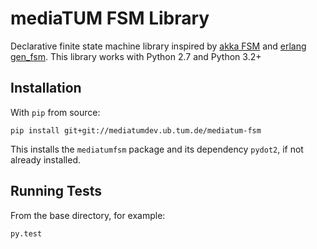 mediaTUM FSM Library
====================

Declarative finite state machine library inspired by [akka FSM](http://doc.akka.io/docs/akka/snapshot/scala/fsm.html)
and [erlang gen_fsm](http://www.erlang.org/doc/design_principles/fsm.html).
This library works with Python 2.7 and Python 3.2+


Installation
------------

With `pip` from source:

    pip install git+git://mediatumdev.ub.tum.de/mediatum-fsm

This installs the `mediatumfsm` package and its dependency `pydot2`, if not already installed.

Running Tests
-------------

From the base directory, for example:

    py.test